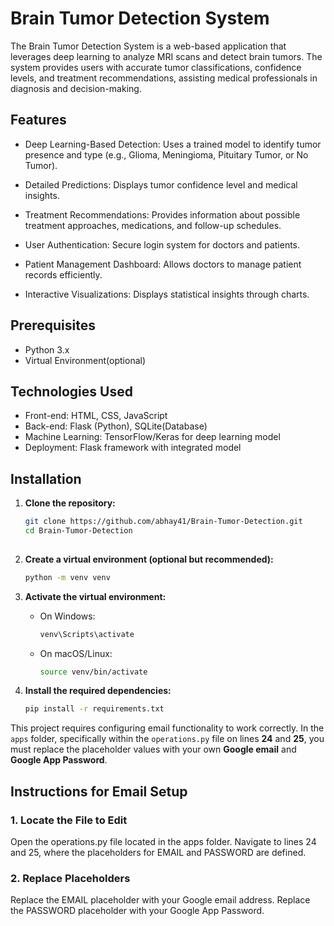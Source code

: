# Brain Tumor Detection System
The Brain Tumor Detection System is a web-based application that leverages deep learning to analyze MRI scans and detect brain tumors. The system provides users with accurate tumor classifications, confidence levels, and treatment recommendations, assisting medical professionals in diagnosis and decision-making.
## Features
* Deep Learning-Based Detection: Uses a trained model to identify tumor presence and type (e.g., Glioma, Meningioma, Pituitary Tumor, or No Tumor).

* Detailed Predictions: Displays tumor confidence level and medical insights.

* Treatment Recommendations: Provides information about possible treatment approaches, medications, and follow-up schedules.

* User Authentication: Secure login system for doctors and patients.

* Patient Management Dashboard: Allows doctors to manage patient records efficiently.

* Interactive Visualizations: Displays statistical insights through charts.

## Prerequisites
* Python 3.x
* Virtual Environment(optional)

## Technologies Used
* Front-end: HTML, CSS, JavaScript
* Back-end: Flask (Python), SQLite(Database)
* Machine Learning: TensorFlow/Keras for deep learning model
* Deployment: Flask framework with integrated model

## Installation
1. **Clone the repository:**
   ```bash
   git clone https://github.com/abhay41/Brain-Tumor-Detection.git
   cd Brain-Tumor-Detection
      
   ```

2. **Create a virtual environment (optional but recommended):**
   ```bash
   python -m venv venv
   ```

3. **Activate the virtual environment:**

   - On Windows:
     ```bash
     venv\Scripts\activate
     ```

   - On macOS/Linux:
     ```bash
     source venv/bin/activate
     ```

4. **Install the required dependencies:**
   ```bash
   pip install -r requirements.txt
   ```
This project requires configuring email functionality to work correctly. In the `apps` folder, specifically within the `operations.py` file on lines **24** and **25**, you must replace the placeholder values with your own **Google email** and **Google App Password**.

## Instructions for Email Setup
### 1. Locate the File to Edit
Open the operations.py file located in the apps folder.
Navigate to lines 24 and 25, where the placeholders for EMAIL and PASSWORD are defined.
### 2. Replace Placeholders
Replace the EMAIL placeholder with your Google email address.
Replace the PASSWORD placeholder with your Google App Password.
